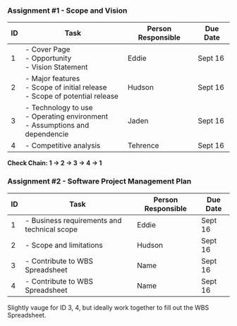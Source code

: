 ### Assignment #1 - Scope and Vision
| ID | Task                                                                                    | Person Responsible| Due Date  |
|----|-----------------------------------------------------------------------------------------|------------------|------------|
| 1  | - Cover Page <br> - Opportunity <br> - Vision Statement                                 | Eddie             | Sept 16    | 
| 2  | - Major features <br> - Scope of initial release <br> - Scope of potential release      | Hudson           | Sept 16    |
| 3  | - Technology to use <br> - Operating environment <br> - Assumptions and dependencie     | Jaden             | Sept 16    |
| 4  | - Competitive analysis                                                                  | Tehrence          | Sept 16    |

**Check Chain: 1 → 2 → 3 → 4 → 1**

### Assignment #2 - Software Project Management Plan
| ID | Task                                                                                    | Person Responsible| Due Date  |
|----|-----------------------------------------------------------------------------------------|------------------|------------|
| 1  | - Business requirements and technical scope                                             | Eddie            | Sept 16    | 
| 2  | - Scope and limitations                                                                 | Hudson           | Sept 16    |
| 3  | - Contribute to WBS Spreadsheet                                                         | Name             | Sept 16    |
| 4  | - Contribute to WBS Spreadsheet                                                         | Name             | Sept 16    |

Slightly vauge for ID 3, 4, but ideally work together to fill out the WBS Spreadsheet.

